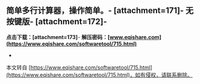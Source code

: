 简单多行计算器，操作简单。-
\[attachment=171\]-
无按键版-
\[attachment=172\]-
-
**点击下载：\[attachment=173\]**-
**解压密码：[www.eqishare.com](https://www.eqishare.com/softwaretool/715.html)**

-

本文转自 [https://www.eqishare.com/softwaretool/715.html](https://www.eqishare.com/softwaretool/715.html)，如有侵权，请联系删除。
